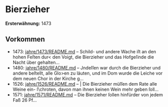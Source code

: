 # Bierzieher

**Ersterwähnung:** 1473

## Vorkommen
- 1473: [jahre/1473/README.md](../jahre/1473/README.md) – Schild- und andere Wache iſt an den hohen Feſten
dur< den Voigt, die Bierzieher und das Hofgeſinde die
Nacht über gehalten...
- 1480: [jahre/1480/README.md](../jahre/1480/README.md) – Jndeſſen war durch die Bierzieher und andere
beſtellt, alle Glo>en zu läuten, und im Dom wurde die
Leiche vor dem neuen Chor in der Kirche g...
- 1526: [jahre/1526/README.md](../jahre/1526/README.md) – |
Die Bierzieher müſſen dem Rate alle Weine ein-
ſ\chroten, davon man ihnen keinen Wein mehr geben ſoll...
- 1571: [jahre/1571/README.md](../jahre/1571/README.md) – Die Bierzieher ſollen hinfürder von jedem Faß 26 Pf...

